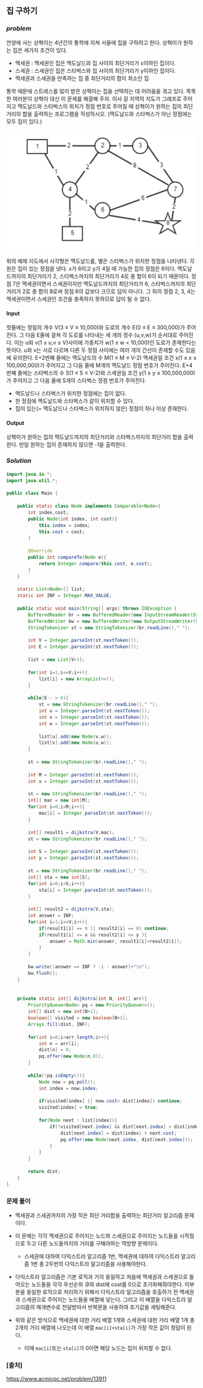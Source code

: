 ## **집 구하기**


### ***problem***
안양에 사는 상혁이는 4년간의 통학에 지쳐 서울에 집을 구하려고 한다. 상혁이가 원하는 집은 세가지 조건이 있다.

- 맥세권 : 맥세권인 집은 맥도날드와 집 사이의 최단거리가 x이하인 집이다.
- 스세권 : 스세권인 집은 스타벅스와 집 사이의 최단거리가 y이하인 집이다.
- 맥세권과 스세권을 만족하는 집 중 최단거리의 합이 최소인 집

통학 때문에 스트레스를 많이 받은 상혁이는 집을 선택하는 데 어려움을 겪고 있다. 똑똑한 여러분이 상혁이 대신 이 문제를 해결해 주자. 이사 갈 지역의 지도가 그래프로 주어지고 맥도날드와 스타벅스의 위치가 정점 번호로 주어질 때 상혁이가 원하는 집의 최단거리의 합을 출력하는 프로그램을 작성하시오. (맥도날드와 스타벅스가 아닌 정점에는 모두 집이 있다.)

<p align = "center">
    <img src="../images\baekjoon13911.png" width ="500px">
</p>

위의 예제 지도에서 사각형은 맥도날드를, 별은 스타벅스가 위치한 정점을 나타낸다. 각 원은 집이 있는 정점을 낸다. x가 6이고 y가 4일 때 가능한 집의 정점은 6이다. 맥도날드까지의 최단거리가 2, 스타벅스까지의 최단거리가 4로 총 합이 6이 되기 때문이다. 정점 7은 맥세권이면서 스세권이지만 맥도날드까지의 최단거리가 6, 스타벅스까지의 최단거리가 2로 총 합이 8로써 정점 6의 값보다 크므로 답이 아니다. 그 외의 정점 2, 3, 4는 맥세권이면서 스세권인 조건을 충족하지 못하므로 답이 될 수 없다.

#### **Input**
첫줄에는 정점의 개수 V(3 ≤ V ≤ 10,000)와 도로의 개수 E(0 ≤ E ≤ 300,000)가 주어진다. 그 다음 E줄에 걸쳐 각 도로를 나타내는 세 개의 정수 (u,v,w)가 순서대로 주어진다. 이는 u와 v(1 ≤ u,v ≤ V)사이에 가중치가 w(1 ≤ w < 10,000)인 도로가 존재한다는 뜻이다. u와 v는 서로 다르며 다른 두 정점 사이에는 여러 개의 간선이 존재할 수도 있음에 유의한다. E+2번째 줄에는 맥도날드의 수 M(1 ≤ M ≤ V-2) 맥세권일 조건 x(1 ≤ x ≤ 100,000,000)가 주어지고 그 다음 줄에 M개의 맥도날드 정점 번호가 주어진다. E+4번째 줄에는 스타벅스의 수 S(1 ≤ S ≤ V-2)와 스세권일 조건 y(1 ≤ y ≤ 100,000,000)가 주어지고 그 다음 줄에 S개의 스타벅스 정점 번호가 주어진다. 

- 맥도날드나 스타벅스가 위치한 정점에는 집이 없다.
- 한 정점에 맥도날드와 스타벅스가 같이 위치할 수 있다.
- 집이 있는(= 맥도날드나 스타벅스가 위치하지 않은) 정점이 하나 이상 존재한다.

#### **Output**
 상혁이가 원하는 집의 맥도날드까지의 최단거리와 스타벅스까지의 최단거리 합을 출력한다. 만일 원하는 집이 존재하지 않으면 -1을 출력한다.

### ***Solution***
``` java
import java.io.*;
import java.util.*;

public class Main {

    public static class Node implements Comparable<Node>{
        int index,cost;
        public Node(int index, int cost){
            this.index = index;
            this.cost = cost;
        }

        @Override
        public int compareTo(Node e){
            return Integer.compare(this.cost, e.cost);
        }
    }

    static List<Node>[] list;
    static int INF = Integer.MAX_VALUE;

    public static void main(String[] args) throws IOException {
        BufferedReader br = new BufferedReader(new InputStreamReader(System.in));
        BufferedWriter bw = new BufferedWriter(new OutputStreamWriter(System.out));
        StringTokenizer st = new StringTokenizer(br.readLine()," ");

        int V = Integer.parseInt(st.nextToken());
        int E = Integer.parseInt(st.nextToken());

        list = new List[V+1];

        for(int i=1;i<=V;i++){
            list[i] = new ArrayList<>();
        }

        while(E-- > 0){
            st = new StringTokenizer(br.readLine()," ");
            int u = Integer.parseInt(st.nextToken());
            int v = Integer.parseInt(st.nextToken());
            int w = Integer.parseInt(st.nextToken());

            list[u].add(new Node(v,w));
            list[v].add(new Node(u,w));
        }

        st = new StringTokenizer(br.readLine()," ");

        int M = Integer.parseInt(st.nextToken());
        int x = Integer.parseInt(st.nextToken());

        st = new StringTokenizer(br.readLine()," ");
        int[] mac = new int[M];
        for(int i=0;i<M;i++){
            mac[i] = Integer.parseInt(st.nextToken());
        }

        int[] result1 = dijkstra(V,mac);
        st = new StringTokenizer(br.readLine()," ");

        int S = Integer.parseInt(st.nextToken());
        int y = Integer.parseInt(st.nextToken());

        st = new StringTokenizer(br.readLine()," ");
        int[] sta = new int[S];
        for(int i=0;i<S;i++){
            sta[i] = Integer.parseInt(st.nextToken());
        }

        int[] result2 = dijkstra(V,sta);
        int answer = INF;
        for(int i=1;i<=V;i++){
            if(result1[i] == 0 || result2[i] == 0) continue;
            if(result1[i] <= x && result2[i] <= y ){
                answer = Math.min(answer, result1[i]+result2[i]);
            }
        }
        
        bw.write((answer == INF ? -1 : answer)+"\n");
        bw.flush();
    }


    private static int[] dijkstra(int N, int[] arr){
        PriorityQueue<Node> pq = new PriorityQueue<>();
        int[] dist = new int[N+1];
        boolean[] visited = new boolean[N+1];
        Arrays.fill(dist, INF);

        for(int i=0;i<arr.length;i++){
            int n = arr[i];
            dist[n] = 0;
            pq.offer(new Node(n,0));
        }

        while(!pq.isEmpty()){
            Node now = pq.poll();
            int index = now.index;

            if(visited[index] || now.cost> dist[index]) continue;
            visited[index] = true;

            for(Node next : list[index]){
                if(!visited[next.index] && dist[next.index] > dist[index] + next.cost){
                    dist[next.index] = dist[index] + next.cost;
                    pq.offer(new Node(next.index, dist[next.index]));
                }
            }
        }

        return dist;
    }
}
```
### **문제 풀이**
- 멕세권과 스세권까지의 가장 작은 최단 거리합을 출력하는 최단거리 알고리즘 문제이다.
- 이 문제는 각각 맥세권으로 주어지는 노드와 스세권으로 주어지는 노드들을 시작점으로 두고 다른 노드들까지의 거리를 구해야하는 역방향 문제이다.
    - 스세권에 대하여 다익스트라 알고리즘 1번, 맥세권에 대하여 다익스트라 알고리즘 1번 총 2두번의 다익스트라 알고리즘을 사용해야한다.

- 다익스트라 알고리즘은 기본 로직과 거의 동일하고 처음에 맥세권과 스세권으로 들어오는 노드들을 각각 우선순위 큐와 dist에 cost를 0으로 초기화해줘야한다. 이부분을 동일한 로직으로 처리하기 위해서 다익스트라 알고리즘을 호출하기 전 맥세권과 스세권으로 주어지는 노드들을 배열에 넣는다. 그리고 이 배열을 다익스트라 알고리즘의 매개변수로 전달받아서 반복문을 사용하여 초기값을 세팅해준다.

- 위와 같은 방식으로 맥세권에 대한 거리 배열 1개와 스세권에 대한 거리 배열 1개 총 2개의 거리 배열에 나오는데 이 배열 `mac[i]+sta[i]`가 가장 작은 값이 정답이 된다.
    - 이때 `mac[i]`또는 `sta[i]`가 0이면 해당 노드는 집이 위치할 수 없다.


### **[출처]**
https://www.acmicpc.net/problem/13911